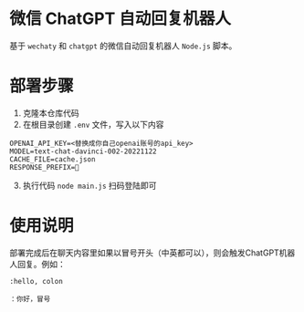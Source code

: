 # 微信 ChatGPT 自动回复机器人

基于 `wechaty` 和 `chatgpt` 的微信自动回复机器人 `Node.js` 脚本。

# 部署步骤

1. 克隆本仓库代码
2. 在根目录创建 `.env` 文件，写入以下内容

```
OPENAI_API_KEY=<替换成你自己openai账号的api_key>
MODEL=text-chat-davinci-002-20221122
CACHE_FILE=cache.json
RESPONSE_PREFIX=🤖️
```

3. 执行代码 `node main.js` 扫码登陆即可

# 使用说明

部署完成后在聊天内容里如果以冒号开头（中英都可以），则会触发ChatGPT机器人回复。例如：

```
:hello, colon
```
```
：你好，冒号
```